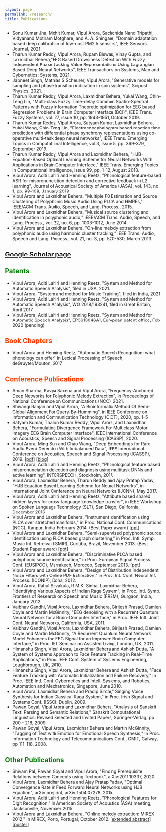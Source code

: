 ```yaml
---
layout: page
permalink: /research/
title: Publications
---
```

* Sonu Kumar Jha, Mohit Kumar, Vipul Arora, Sachchida Nand Tripathi, Vidyanand Motiram Motghare, and A. A. Shingare, "Domain adaptation based deep calibration of low-cost PM2.5 sensors", IEEE Sensors Journal, 2021.
* Tharun Kumar Reddy, Vipul Arora, Rupam Biswas, Vinay Gupta, and Laxmidhar Behera,"EEG Based Drowsiness Detection With Fuzzy Independent Phase Locking Value Representations Using Lagrangian Based Deep Neural Networks", IEEE Transactions on Systems, Man and Cybernetics: Systems, 2021.
* Japneet Singh, Mathias S Scheurer, Vipul Arora, "Generative models for sampling and phase transition indication in spin systems", Scipost Physics, 2021.
* Tharun Kumar Reddy, Vipul Arora, Laxmidhar Behera, Yukai Wang, Chin-Teng Lin, "Multi-class Fuzzy Time-delay Common Spatio-Spectral Patterns with Fuzzy Information Theoretic optimization for EEG based Regression Problems in Brain Computer Interface (BCI)", IEEE Trans. Fuzzy Systems, vol. 27, issue 10, pp. 1943-1951, October 2019.
* Tharun Kumar Reddy, Vipul Arora, Satyam Kumar, Laxmidhar Behera, Yukai Wang, Chin-Teng Lin, "Electroencephalogram based reaction time prediction with differential phase synchrony representations using co-operative multi-task deep neural networks", IEEE Trans. Emerging Topics in Computational Intelligence, vol.3, issue 5, pp. 369-379, September 2019.
* Tharun Kumar Reddy, Vipul Arora and Laxmidhar Behera, "HJB-Equation-Based Optimal Learning Scheme for Neural Networks With Applications in Brain Computer Interface," IEEE Trans. Emerging Topics in Computational Intelligence, issue 99, pp. 1-12, August 2018.
* Vipul Arora, Aditi Lahiri and Henning Reetz, "Phonological feature-based ASR for mispronunciation detection and corrective feedback in L2 learning", Journal of Acoustical Society of America (JASA), vol. 143, no. 1, pp. 98-108, January 2018
* Vipul Arora and Laxmidhar Behera, "Multiple F0 Estimation and Source Clustering of Polyphonic Music Audio Using PLCA and HMRFs," IEEE/ACM Trans. Audio, Speech, and Lang. Process., 2015.
* Vipul Arora and Laxmidhar Behera, "Musical source clustering and identification in polyphonic audio," IEEE/ACM Trans. Audio, Speech, and Lang. Process., vol. 22, no. 6, pp. 1003-1012, June 2014.
* Vipul Arora and Laxmidhar Behera, "On-line melody extraction from polyphonic audio using harmonic cluster tracking," IEEE Trans. Audio, Speech and Lang. Process., vol. 21, no. 3, pp. 520-530, March 2013.

## [<ins>Google Scholar page</ins>](https://scholar.google.co.uk/citations?user=SC9YYPAAAAAJ&amp;hl=en) 

## <span style="color:green">Patents</span>
* Vipul Arora, Aditi Lahiri and Henning Reetz, "System and Method for Automatic Speech Analysis", filed in USA, 2021.
* Vipul Arora, "System and method for Music Training", filed in India, 2021
* Vipul Arora, Aditi Lahiri and Henning Reetz, "System and Method for Automatic Speech Analysis", WO 2018/193241, filed in Great Britain, April 2017.
* Vipul Arora, Aditi Lahiri and Henning Reetz, "System and Method for Automatic Speech Analysis", EP3613046A1, European patent office, Feb 2020 (pending)

## <span style="color: orangered">Book Chapters</span>
* Vipul Arora and Henning Reetz, "Automatic Speech Recognition: what phonology can offer" in Lexical Processing of Speech, deGruyter/Mouton, 2017

## <span style="color: orangered">Conference Publications</span>
* Aman Sharma, Kavya Saxena and Vipul Arora, "Frequency-Anchored Deep Networks for Polyphonic Melody Extraction", in Proceedings of National Conference on Communications (NCC), 2021.
* Shivangi Ranjan and Vipul Arora, "A Bioinformatic Method Of Semi-Global Alignment For Query-By-Humming", in IEEE Conference on Information and Communication Technology (CICT), 2020, pp. 1–5
* Satyam Kumar, Tharun Kumar Reddy, Vipul Arora, and Laxmidhar Behera, "Formulating Divergence Framework For Multiclass Motor Imagery EEG Brain Computer Interface", IEEE International Conference on Acoustics, Speech and Signal Processing (ICASSP), 2020.
* Vipul Arora, Ming Sun and Chao Wang, "Deep Embeddings for Rare Audio Event Detection With Imbalanced Data", IEEE International Conference on Acoustics, Speech and Signal Processing (ICASSP), 2019. [[pdf]](https://drive.google.com/file/d/1Z7wCbKnz1YqvVVmQF40FeXUGIrpkgY3t/view) [[blog]](https://www.amazon.science/blog/to-correct-imbalances-in-training-data-dont-oversample-cluster)
* Vipul Arora, Aditi Lahiri and Henning Reetz, "Phonological feature based mispronunciation detection and diagnosis using multitask DNNs and active learning", INTERSPEECH, Stockholm, 2017.
* Vipul Arora, Laxmidhar Behera, Tharun Reddy and Ajay Pratap Yadav, "HJB Equation Based Learning Scheme for Neural Networks", in International Joint Conference on Neural Networks (IJCNN), May 2017.
* Vipul Arora, Aditi Lahiri and Henning Reetz, "Attribute based shared hidden layers for cross-language knowledge transfer", in IEEE Workshop on Spoken Language Technology (SLT), San Diego, California, December 2016
* Vipul Arora and Laxmidhar Behera, "Instrument identification using PLCA over stretched manifolds," in Proc. National Conf. Communications (NCC), Kanpur, India, February 2014. (Best Paper award) [[ppt]](https://drive.google.com/file/d/0By8wZfM49Y2SUDVjTGJWb1QtaThpV1dpQ3FiUEJoSktPNEtj/view)
* Vipul Arora and Laxmidhar Behera, "Semi-supervised polyphonic source identification using PLCA based graph clustering," in Proc. Intl. Symp. Music Inf. Retreival (ISMIR), Curitiba, Brazil, November 2013. (Best Student Paper award) [[ppt]](https://drive.google.com/file/d/0By8wZfM49Y2STXFyV2NzQ3VJQVE/view)
* Vipul Arora and Laxmidhar Behera, "Discriminative PLCA based polyphonic source identification," in Proc. European Signal Process. Conf. (EUSIPCO), Marrakech, Morocco, September 2013. [[ppt]](https://drive.google.com/file/d/0By8wZfM49Y2SYzBSTlVVZ2gyczA/view)
* Vipul Arora and Laxmidhar Behera, "Design of Distribution Independent Noise Filters with Online PDF Estimation," in Proc. Int. Conf. Neural Inf. Process. (ICONIP), Doha, 2012.
* Vipul Arora, Rahul Sevakula, R.M.K. Sinha, Laxmidhar Behera, "Identifying Various Aspects of Indian Raga System", in Proc. Intl. Symp. Frontiers of Research on Speech and Music (FRSM), Gurgaon, India, January 2012.
* Vaibhav Gandhi, Vipul Arora, Laxmidhar Behera, Girijesh Prasad, Damien Coyle and Martin McGinnity, "EEG denoising with a Recurrent Quantum Neural Network for a Brain-Computer Interface," in Proc. IEEE Intl. Joint Conf. Neural Networks, California, USA, 2011.
* Vaibhav Gandhi, Vipul Arora, Laxmidhar Behera, Girijesh Prasad, Damien Coyle and Martin McGinnity, "A Recurrent Quantum Neural Network Model Enhances the EEG Signal for an Improved Brain Computer Interface," in Proc. IET Seminar on Assisted Living, London, UK, 2011.
* Himanshu Singh, Vipul Arora, Laxmidhar Behera and Ashish Dutta, "A System of Systems Approach to Face Feature Tracking in Real-Time Applications," in Proc. IEEE Conf. System of Systems Engineering, Loughbrough, UK, 2010.
* Himanshu Singh, Vipul Arora, Laxmidhar Behera and Ashish Dutta, "Face Feature Tracking with Automatic Initialization and Failure Recovery," in Proc. IEEE Intl. Conf. Cybernetics and Intell. Systems, and Robotics, Automation and Mechatronics, Singapore, June 2010.
* Vipul Arora, Laxmidhar Behera and Pradip Sircar," Singing Voice Synthesis for Indian Classical Raga System," in Proc. Irish Signal and Systems Conf. (ISSC), Dublin, 2009.
* Pawan Goyal, Vipul Arora and Laxmidhar Behera, "Analysis of Sanskrit Text: Parsing and Semantic Relations," Sanskrit Computational Linguistics: Revised Selected and Invited Papers, Springer-Verlag, pp 200 - 218, 2009.
* Pawan Goyal, Vipul Arora, Laxmidhar Behera and Martin McGinnity, "Tagging of Text with Emotion for Emotional Speech Synthesis," in Proc. Information Technology and Telecommunications Conf., GMIT, Galway, pp 111-118, 2008.


## <span style="color:green">Other Publications</span>
* Shivam Pal, Pawan Goyal and Vipul Arora, "Finding Prerequisite Relations between Concepts using Textbook", arXiv:2011.10337, 2020.
* Vipul Arora, Laxmidhar Behera and Ajay Pratap Yadav, "Optimal Convergence Rate in Feed Forward Neural Networks using HJB Equation", arXiv preprint, arXiv:1504.07278, 2015.
* Vipul Arora, Aditi Lahiri and Henning Reetz, "Phonological Features for Digit Recognition," in American Society of Acoustics (ASA) meeting, Jacksonville, November 2015.
* Vipul Arora and Laxmidhar Behera, "Online melody extraction: MIREX 2012," in MIREX, Porto, Portugal, October 2012. [[extended abstract]](https://drive.google.com/file/d/0By8wZfM49Y2SMFJCVVBmZlFLUzg/view)[[poster]](https://drive.google.com/file/d/0By8wZfM49Y2SRWVYY3lZNV9uUEk/view)

<!---
<ul>
	<li>
		<b>"Paper title #1"</b><br>
		<i>List of authors</i><br>
		Conference, Year<br>
		<a href=""><div class="color-button">pdf</div></a><a href=""><div class="color-button">cite</div></a><a href=""><div class="color-button">code</div></a>
	</li><br>
	<li>
		<b>"Paper title #1"</b><br>
		<i>List of authors</i><br>
		Conference, Year<br>
		<a href=""><div class="color-button">pdf</div></a><a href=""><div class="color-button">cite</div></a><a href=""><div class="color-button">code</div></a>
	</li><br>
</ul>
-
<h2>Research Projects</h2>
<ul>
	<li>
		<b>Project title</b><br>
		University, Duration<br>
		<i>Other details such as advisor's name may go here</i><br>
		<a href=""><div class="color-button">report</div></a><a href=""><div class="color-button">code</div></a>
	</li><br>
	<li>
		<b>Project title</b><br>
		University, Duration<br>
		<i>Other details such as advisor's name may go here</i><br>
		<a href=""><div class="color-button">report</div></a><a href=""><div class="color-button">code</div></a>
	</li><br>
</ul>
--
<h2>Research Implementations</h2>
<ul>
	<li>
		<b>Title #1</b>: Brief description of this research implementation.<br>
		<a href=""><div class="color-button">paper</div></a><a href=""><div class="color-button">report</div></a><a href=""><div class="color-button">code</div></a>
	</li><br>
	<li>
		<b>Title #2</b>: Brief description of this research implementation.<br>
		<a href=""><div class="color-button">paper</div></a><a href=""><div class="color-button">report</div></a><a href=""><div class="color-button">code</div></a>
	</li><br>
</ul>
--->
